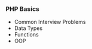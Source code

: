 ### PHP Basics
<ul>
    <li> Common Interview Problems </li>
    <li> Data Types </li>
    <li> Functions </li>
    <li> OOP </li>   
</ul>
